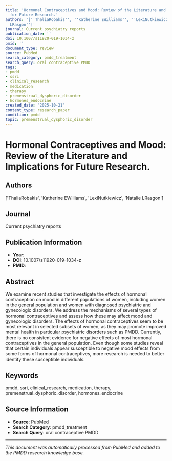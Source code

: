 ```yaml
---
title: 'Hormonal Contraceptives and Mood: Review of the Literature and Implications
  for Future Research.'
authors: '[''ThaliaRobakis'', ''Katherine EWilliams'', ''LexiNutkiewicz'', ''Natalie
  LRasgon'']'
journal: Current psychiatry reports
publication_date: ''
doi: 10.1007/s11920-019-1034-z
pmid: ''
document_type: review
source: PubMed
search_category: pmdd_treatment
search_query: oral contraceptive PMDD
tags:
- pmdd
- ssri
- clinical_research
- medication
- therapy
- premenstrual_dysphoric_disorder
- hormones_endocrine
created_date: '2025-10-21'
content_type: research_paper
condition: pmdd
topic: premenstrual_dysphoric_disorder
---
```


# Hormonal Contraceptives and Mood: Review of the Literature and Implications for Future Research.

## Authors
['ThaliaRobakis', 'Katherine EWilliams', 'LexiNutkiewicz', 'Natalie LRasgon']

## Journal
Current psychiatry reports

## Publication Information
- **Year**: 
- **DOI**: 10.1007/s11920-019-1034-z
- **PMID**: 

## Abstract
We examine recent studies that investigate the effects of hormonal contraception on mood in different populations of women, including women in the general population and women with diagnosed psychiatric and gynecologic disorders. We address the mechanisms of several types of hormonal contraceptives and assess how these may affect mood and gynecologic disorders. The effects of hormonal contraceptives seem to be most relevant in selected subsets of women, as they may promote improved mental health in particular psychiatric disorders such as PMDD. Currently, there is no consistent evidence for negative effects of most hormonal contraceptives in the general population. Even though some studies reveal that certain individuals appear susceptible to negative mood effects from some forms of hormonal contraceptives, more research is needed to better identify these susceptible individuals.

## Keywords
pmdd, ssri, clinical_research, medication, therapy, premenstrual_dysphoric_disorder, hormones_endocrine

## Source Information
- **Source**: PubMed
- **Search Category**: pmdd_treatment
- **Search Query**: oral contraceptive PMDD

---
*This document was automatically processed from PubMed and added to the PMDD research knowledge base.*
